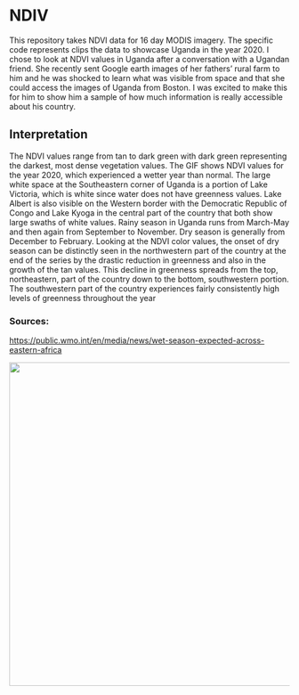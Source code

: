 # NDIV
This repository takes NDVI data for 16 day MODIS imagery. The specific code represents clips the data to showcase Uganda in the year 2020. I chose to look at NDVI values in Uganda after a conversation with a Ugandan friend. She recently sent Google earth images of her fathers’ rural farm to him and he was shocked to learn what was visible from space and that she could access the images of Uganda from Boston. I was excited to make this for him to show him a sample of how much information is really accessible about his country. 
## Interpretation 
The NDVI values range from tan to dark green with dark green representing the darkest, most dense vegetation values. The GIF shows NDVI values for the year 2020, which experienced a wetter year than normal. The large white space at the Southeastern corner of Uganda is a portion of Lake Victoria, which is white since water does not have greenness values. Lake Albert is also visible on the Western border with the Democratic Republic of Congo and Lake Kyoga in the central part of the country that both show large swaths of white values. 
Rainy season in Uganda runs from March-May and then again from September to November. Dry season is generally from December to February. Looking at the NDVI color values, the onset of dry season can be distinctly seen in the northwestern part of the country at the end of the series by the drastic reduction in greenness and also in the growth of the tan values. This decline in greenness spreads from the top, northeastern, part of the country down to the bottom, southwestern portion. The southwestern part of the country experiences fairly consistently high levels of greenness throughout the year

### Sources:

https://public.wmo.int/en/media/news/wet-season-expected-across-eastern-africa




<img src="https://earthengine.googleapis.com/v1alpha/projects/earthengine-legacy/videoThumbnails/705d1a76d8a44a8618b79757c493c160-2df49346bb38aaa6857dbea3a580d788:getPixels" width="536" height="581"/>
